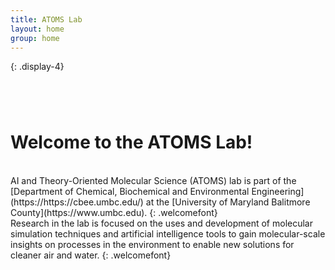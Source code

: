 ```yaml
---
title: ATOMS Lab 
layout: home
group: home
---
```


{: .display-4}
<h1></h1>
<br>
<h1>Welcome to the ATOMS Lab!</h1>
<br>
AI and Theory-Oriented Molecular Science (ATOMS) lab is part of the [Department of Chemical, Biochemical and Environmental Engineering](https://https://cbee.umbc.edu/) at the [University of Maryland Balitmore County](https://www.umbc.edu).
{: .welcomefont}

<br>
Research in the lab is focused on the uses and development of molecular simulation techniques and artificial intelligence tools to gain molecular-scale insights on processes in the environment to enable new solutions for cleaner air and water.
{: .welcomefont}


